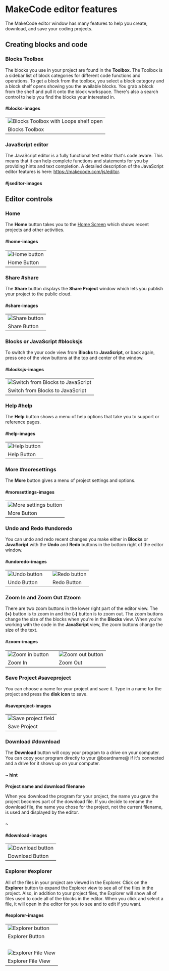 # MakeCode editor features

The MakeCode editor window has many features to help you create, download, and save your coding projects.

## Creating blocks and code

### Blocks Toolbox

The blocks you use in your project are found in the **Toolbox**. The Toolbox is a sidebar list of block categories for different code functions and operations. To get a block from the toolbox, you select a block category and a block shelf opens showing you the available blocks. You grab a block from the shelf and pull it onto the block workspace. There's also a search control to help you find the blocks your interested in.

####  #blocks-images

| |
|-|
| ![Blocks Toolbox with Loops shelf open](/static/about/blocks-toolbox.png) |
| Blocks Toolbox |

### JavaScript editor

The JavaScript editor is a fully functional text editor that's code aware. This means that it can help complete functions and statements for you by providing hints and text completion. A detailed description of the JavaScript editor features is here:  https://makecode.com/js/editor.

#### #jseditor-images

## Editor controls

### Home

The **Home** button takes you to the [Home Screen](@homeurl@) which shows recent projects and other activities.

####  #home-images

| |
|-|
| ![Home button](/static/about/home-button.png) |
| Home Button |

### Share #share

The **Share** button displays the **Share Project** window which lets you publish your project to the public cloud.

####  #share-images

| |
|-|
| ![Share button](/static/about/share-button.png) |
| Share Button |

### Blocks or JavaScript #blocksjs

To switch the your code view from **Blocks** to **JavaScript**, or back again, press one of the view buttons at the top and center of the window.

####  #blocksjs-images

| |
|-|
| ![Switch from Blocks to JavaScript](/static/about/blocks-to-js.gif) |
| Switch from Blocks to JavaScript |

### Help #help

The **Help** button shows a menu of help options that take you to support or reference pages.

####  #help-images

| |
|-|
| ![Help button](/static/about/help-button.png) |
| Help Button |

### More #moresettings

The **More** button gives a menu of project settings and options.

####  #moresettings-images

| |
|-|
| ![More settings button](/static/about/more-settings.png) |
| More Button |

### Undo and Redo #undoredo

You can undo and redo recent changes you make either in **Blocks** or **JavaScript** with the **Undo** and **Redo** buttons in the bottom right of the editor window.

####  #undoredo-images

| | | |
|-|-|-|
| ![Undo button](/static/about/undo-button.png) | | ![Redo button](/static/about/redo-button.png) |
| Undo Button | | Redo Button |

### Zoom In and Zoom Out #zoom

There are two zoom buttons in the lower right part of the editor view. The **(+)** button is to zoom in and the **(-)** button is to zoom out. The zoom buttons change the size of the blocks when you're in the **Blocks** view. When you're working with the code in the **JavaScript** view, the zoom buttons change the size of the text.

####  #zoom-images

| | | |
|-|-|-|
| ![Zoom in button](/static/about/zoom-in.png) | | ![Zoom out button](/static/about/zoom-out.png) |
| Zoom In | | Zoom Out |

### Save Project #saveproject

You can choose a name for your project and save it. Type in a name for the project and press the **disk icon** to save.

####  #saveproject-images

| |
|-|
| ![Save project field](/static/about/save-project.png) |
| Save Project |

### Download #download

The **Download** button will copy your program to a drive on your computer. You can copy your program directly to your @boardname@ if it's connected and a drive for it shows up on your computer.

#### ~ hint

**Project name and download filename**

When you download the program for your project, the name you gave the project becomes part of the download file. If you decide to rename the download file, the name you chose for the project, not the current filename, is used and displayed by the editor.

#### ~

####  #download-images

| |
|-|
| ![Download button](/static/about/download-button.png) |
| Download Button |

### Explorer #explorer

All of the files in your project are viewed in the Explorer. Click on the **Explorer** button to expand the Explorer view to see all of the files in the project. Also, in addition to your project files, the Explorer will show all of files used to code all of the blocks in the editor. When you click and select a file, it will open in the editor for you to see and to edit if you want.

####  #explorer-images

| |
|-|
| ![Explorer button](/static/about/explorer-button.png) |
| Explorer Button |
| &nbsp; |
| ![Explorer File View](/static/about/explorer-view.png) |
| Explorer File View |

